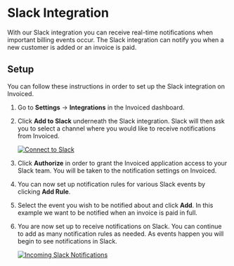 # Slack Integration

With our Slack integration you can receive real-time notifications when important billing events occur. The Slack integration can notify you when a new customer is added or an invoice is paid.

## Setup

You can follow these instructions in order to set up the Slack integration on Invoiced.

1. Go to **Settings** &rarr; **Integrations** in the Invoiced dashboard.

2. Click **Add to Slack** underneath the Slack integration. Slack will then ask you to select a channel where you would like to receive notifications from Invoiced.

   [![Connect to Slack](/docs/img/connect-slack.png)](/docs/img/connect-slack.png)

3. Click **Authorize** in order to grant the Invoiced application access to your Slack team. You will be taken to the notification settings on Invoiced.

4. You can now set up notification rules for various Slack events by clicking **Add Rule**.

5. Select the event you wish to be notified about and click **Add**. In this example we want to be notified when an invoice is paid in full.

6. You are now set up to receive notifications on Slack. You can continue to add as many notification rules as needed. As events happen you will begin to see notifications in Slack.

   [![Incoming Slack Notifications](/docs/img/slack-notifications.png)](/docs/img/slack-notifications.png)